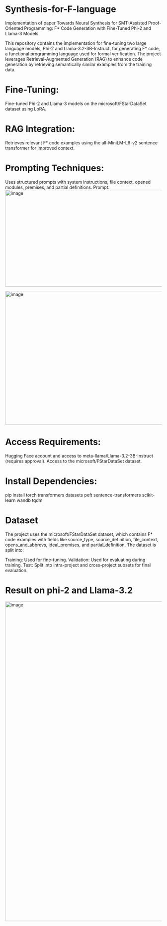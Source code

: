 # Synthesis-for-F-language
Implementation of paper Towards Neural Synthesis for SMT-Assisted Proof-Oriented Programming: F* Code Generation with Fine-Tuned Phi-2 and Llama-3 Models

This repository contains the implementation for fine-tuning two large language models, Phi-2 and Llama-3.2-3B-Instruct, for generating F* code, a functional programming language used for formal verification. The project leverages Retrieval-Augmented Generation (RAG) to enhance code generation by retrieving semantically similar examples from the training data. 
# Fine-Tuning: 
Fine-tuned Phi-2 and Llama-3 models on the microsoft/FStarDataSet dataset using LoRA.
# RAG Integration: 
Retrieves relevant F* code examples using the all-MiniLM-L6-v2 sentence transformer for improved context.
# Prompting Techniques: 
Uses structured prompts with system instructions, file context, opened modules, premises, and partial definitions.
Prompt: 
<img width="560" height="311" alt="image" src="https://github.com/user-attachments/assets/9470c49f-5e46-4ae2-87f8-6a12fe1eb83f" />

<img width="625" height="429" alt="image" src="https://github.com/user-attachments/assets/6258f0c5-a58e-4308-89d2-75ddfcbc7bc1" />

# Access Requirements:
Hugging Face account and access to meta-llama/Llama-3.2-3B-Instruct (requires approval).
Access to the microsoft/FStarDataSet dataset.


# Install Dependencies:
pip install torch transformers datasets peft sentence-transformers scikit-learn wandb tqdm

# Dataset
The project uses the microsoft/FStarDataSet dataset, which contains F* code examples with fields like source_type, source_definition, file_context, opens_and_abbrevs, ideal_premises, and partial_definition. The dataset is split into:

Training: Used for fine-tuning.
Validation: Used for evaluating during training.
Test: Split into intra-project and cross-project subsets for final evaluation.
# Result on phi-2 and Llama-3.2
<img width="1630" height="1027" alt="image" src="https://github.com/user-attachments/assets/ccd24e10-f1ea-4933-afa0-b4892a5a5a53" />

